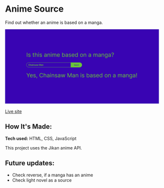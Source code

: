 # Anime Source

Find out whether an anime is based on a manga.

![Anime source website with a question that asks, is this anime a manga and a search form beneath.](anime-source.png)

[Live site](https://kyem-asa.github.io/anime-source/)

## How It's Made:

**Tech used:** HTML, CSS, JavaScript

This project uses the Jikan anime API.

## Future updates:
- Check reverse, if a manga has an anime
- Check light novel as a source
